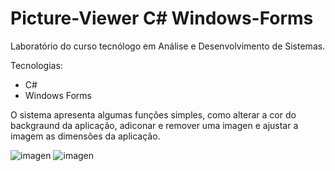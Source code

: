 # Picture-Viewer C# Windows-Forms

Laboratório do curso tecnólogo em Análise e Desenvolvimento de Sistemas.

Tecnologias:

 - C#
 - Windows Forms

O sistema apresenta algumas funções simples, como alterar a cor do backgraund da aplicação,
adiconar e remover uma imagen e ajustar a imagem as dimensões da aplicação.

![imagen](https://github.com/Ramon-Goveia/Picture-Viewer---C-Windows-Forms/blob/main/set-color-bg.png)
![imagen](https://github.com/Ramon-Goveia/Picture-Viewer---C-Windows-Forms/blob/main/show-picture.png)


